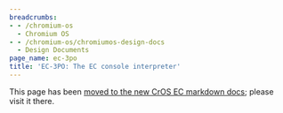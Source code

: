 ```yaml
---
breadcrumbs:
- - /chromium-os
  - Chromium OS
- - /chromium-os/chromiumos-design-docs
  - Design Documents
page_name: ec-3po
title: 'EC-3PO: The EC console interpreter'
---
```


This page has been [moved to the new CrOS EC markdown
docs](https://chromium.googlesource.com/chromiumos/platform/ec/+/master/docs/ec-3po-design.md);
please visit it there.